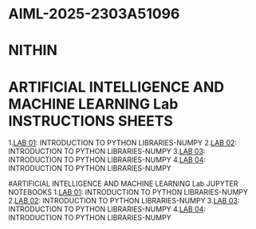 # AIML-2025-2303A51096
# NITHIN
# ARTIFICIAL INTELLIGENCE AND MACHINE LEARNING Lab INSTRUCTIONS SHEETS
1.[LAB 01](https://github.com/2303A51096/AIML-2025/blob/main/AIML_A1.pdf): INTRODUCTION TO PYTHON LIBRARIES-NUMPY
2.[LAB 02](https://github.com/2303A51096/AIML-2025/blob/main/AIML_A2.pdf): INTRODUCTION TO PYTHON LIBRARIES-NUMPY
3.[LAB 03](): INTRODUCTION TO PYTHON LIBRARIES-NUMPY
4.[LAB 04](): INTRODUCTION TO PYTHON LIBRARIES-NUMPY



#ARTIFICIAL INTELLIGENCE AND MACHINE LEARNING Lab JUPYTER NOTEBOOKS
1.[LAB 01](): INTRODUCTION TO PYTHON LIBRARIES-NUMPY
2.[LAB 02](): INTRODUCTION TO PYTHON LIBRARIES-NUMPY
3.[LAB 03](): INTRODUCTION TO PYTHON LIBRARIES-NUMPY
4.[LAB 04](): INTRODUCTION TO PYTHON LIBRARIES-NUMPY


